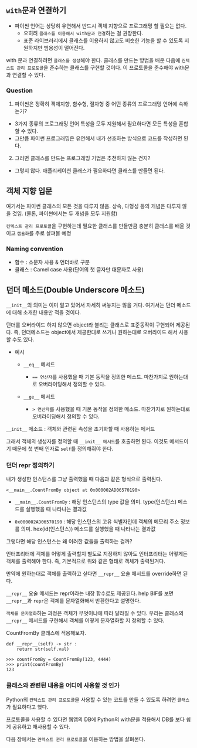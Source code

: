 ## `with`문과 연결하기 

- 파이썬 언어는 상당히 유연해서 반드시 객체 지향으로 프로그래밍 할 필요는 없다. 
    - 오히려 `클래스를 이용해서 with문과 연결`하는 걸 권장한다.
    - 표준 라이브러리에서 클래스를 이용하지 않고도 비슷한 기능을 할 수 있도록 지원하지만 범용성이 떨어진다. 

with 문과 연결하려면 `클래스를 생성`해야 한다. 클래스를 만드는 방법을 배운 다음에 `컨텍스트 관리 프로토콜`을 준수하는 클래스를 구현할 것이다. 이 프로토콜을 준수해야 with문과 연결할 수 있다. 

### Question

1. 파이썬은 정확히 객체지향, 함수형, 절차형 중 어떤 종류의 프로그래밍 언어에 속하는가? 
- 3가지 종류의 프로그래밍 언어 특성을 모두 지원해서 필요하다면 모든 특성을 혼합할 수 있다.
- 그만큼 파이썬 프로그래밍은 유연해서 내가 선호하는 방식으로 코드를 작성하면 된다. 

2. 그러면 클래스를 만드는 프로그래밍 기법은 추천하지 않는 건지? 
- 그렇지 않다. 애플리케이션 클래스가 필요하다면 클래스를 만들면 된다. 

## 객체 지향 입문

여기서는 파이썬 클래스의 모든 것을 다루지 않음. 상속, 다형성 등의 개념은 다루지 않을 것임. 
(물론, 파이썬에서는 두 개념을 모두 지원함)

`컨텍스트 관리 프로토콜`을 구현하는데 필요한 클래스를 만들만큼 충분히 클래스를 배울 것이고 `캡슐화`를 주로 살펴볼 예정 

### Naming convention 

- 함수 : 소문자 사용 & 언더바로 구분
- 클래스 : Camel case 사용(단어의 첫 글자만 대문자로 사용)

## 던더 메소드(Double Underscore 메소드)

`__init__`의 의미는 이미 알고 있어서 자세히 써놓지는 않을 거다. 
여기서는 던더 메소드에 대해 소개한 내용만 적을 것이다. 

던더를 오버라이드 하지 않으면 object라 불리는 클래스로 표준동작이 구현되어 제공된다. 즉, 던더메소드는 object에서 제공한대로 쓰거나 원하는대로 오버라이드 해서 사용할 수도 있다. 

- 예시
    -  `__eq__` 메서드 
        - `== 연산자`를 사용했을 때 기본 동작을 정의한 메소드. 마찬가지로 원하는대로 오버라이딩해서 정의할 수 있다. 

    - `__ge__` 메서드 
        - `> 연산자`를 사용했을 때 기본 동작을 정의한 메소드. 마찬가지로 원하는대로 오버라이딩해서 정의할 수 있다. 

`__init__` 메소드 : 객체와 관련된 속성을 초기화할 때 사용하는 메서드 

그래서 객체의 생성자를 정의할 때 `__init__ 메서드`를 호출하면 된다. 이것도 메서드이기 때문에 첫 번째 인자로 `self`를 정의해줘야 한다. 

### 던더 repr 정의하기

내가 생성한 인스턴스를 그냥 출력했을 때 다음과 같은 형식으로 출력된다. 

```
<__main__.CountFromBy object at 0x000002AD06570190>
```

- `__main__.CountFromBy` : 해당 인스턴스의 type 값을 의미. type(인스턴스) 메소드를 실행했을 때 나타나는 결과값

- `0x000002AD06570190` : 해당 인스턴스의 고유 식별자인데 객체의 메모리 주소 정보를 의미. hex(id(인스턴스)) 메소드를 실행했을 때 나타나는 결과값 

그렇다면 해당 인스턴스는 왜 이러한 값들을 출력하는 걸까? 

인터프리터에 객체를 어떻게 출력할지 별도로 지정하지 않아도 인터프리터는 어떻게든 객체를 출력해야 한다. 즉, 기본적으로 위와 같은 형태로 객체가 출력된거다. 

만약에 원하는대로 객체를 출력하고 싶다면 `__repr__` 요술 메서드를 override하면 된다. 

`__repr__` 요술 메서드는 repr이라는 내장 함수로도 제공된다. 
help BIF를 보면 `__repr__`과 `repr`은 객체를 문자열화해서 반환한다고 설명한다. 

`객체를 문자열화`하는 과정은 객체가 무엇이냐에 따라 달라질 수 있다. 
우리는 클래스의 `__repr__` 메서드를 구현해서 객체를 어떻게 문자열화할 지 정의할 수 있다. 

CountFromBy 클래스에 적용해보자.

```
def __repr__(self) -> str : 
    return str(self.val)

>>> countFromBy = CountFromBy(123, 4444)
>>> print(countFromBy) 
123
```

### 클래스와 관련된 내용을 어디에 사용할 것 인가

Python의 `컨텍스트 관리 프로토콜`을 사용할 수 있는 코드를 만들 수 있도록 하려면 `클래스`가 필요하다고 했다. 

프로토콜을 사용할 수 있다면 웹앱의 DB에 Python의 with문을 적용해서 DB를 보다 쉽게 공유하고 재사용할 수 있다. 

다음 장에서는 `켠텍스트 관리 프로토콜`을 이용하는 방법을 살펴본다.